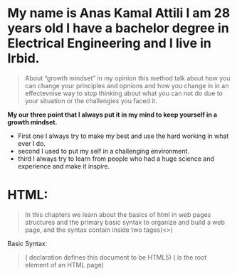 # My name is Anas Kamal Attili I am 28 years old I have a bachelor degree in Electrical Engineering and I live in Irbid.

> About “growth mindset” in my opinion this method talk about how you can change your principles and opnions and how you change in in an effectevnise way to stop thinking about what you can not do due to your situation or the challengies you faced it.

**My our three point that I always put it in my mind to keep yourself in a growth mindset.**

* First one I always try to make my best and use the hard working in what ever I do.
* second I used to put my self in a challenging environment.
* third I always try to learn from people who had a huge science and experience and make it inspire.


# HTML:
> In this chapters we learn about the basics of html in web pages structures and the primary basic syntax to organize and build a web page, and the syntax contain inside two tages(<>)

Basic Syntax:
  > (<!DOCTYPE html> declaration defines this document to be HTML5) <!DOCTYPE html>
  > (<html>  is the root element of an HTML page)







